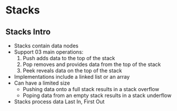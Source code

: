 # Stacks

## Stacks Intro

- Stacks contain data nodes
- Support 03 main operations:
    1. Push adds data to the top of the stack
    1. Pop removes and provides data from the top of the stack
    1. Peek reveals data on the top of the stack
- Implementations include a linked list or an array
- Can have a limited size
    - Pushing data onto a full stack results in a stack overflow
    - Poping data from an empty stack results in a stack underflow
- Stacks process data Last In, First Out